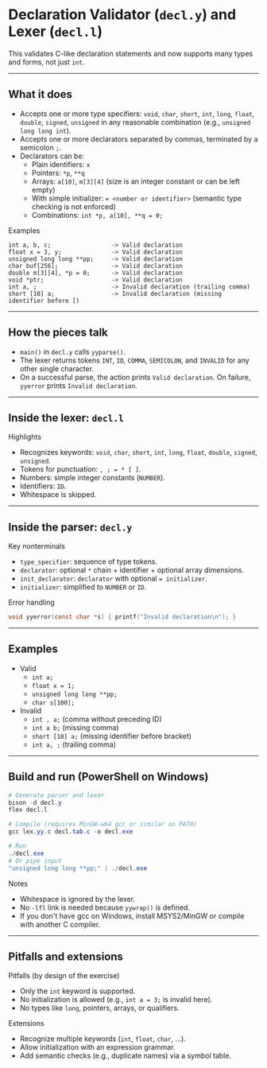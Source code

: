 # Declaration Validator (`decl.y`) and Lexer (`decl.l`)

This validates C-like declaration statements and now supports many types and forms, not just `int`.

---

## What it does

- Accepts one or more type specifiers: `void`, `char`, `short`, `int`, `long`, `float`, `double`, `signed`, `unsigned` in any reasonable combination (e.g., `unsigned long long int`).
- Accepts one or more declarators separated by commas, terminated by a semicolon `;`.
- Declarators can be:
  - Plain identifiers: `x`
  - Pointers: `*p`, `**q`
  - Arrays: `a[10]`, `m[3][4]` (size is an integer constant or can be left empty)
  - With simple initializer: `= <number or identifier>` (semantic type checking is not enforced)
  - Combinations: `int *p, a[10], **q = 0;`

Examples
```text
int a, b, c;                 -> Valid declaration
float x = 3, y;              -> Valid declaration
unsigned long long **pp;     -> Valid declaration
char buf[256];               -> Valid declaration
double m[3][4], *p = 0;      -> Valid declaration
void *ptr;                   -> Valid declaration
int a, ;                     -> Invalid declaration (trailing comma)
short [10] a;                -> Invalid declaration (missing identifier before [)
```

---

## How the pieces talk

- `main()` in `decl.y` calls `yyparse()`.
- The lexer returns tokens `INT`, `ID`, `COMMA`, `SEMICOLON`, and `INVALID` for any other single character.
- On a successful parse, the action prints `Valid declaration`. On failure, `yyerror` prints `Invalid declaration`.

---

## Inside the lexer: `decl.l`

Highlights
- Recognizes keywords: `void`, `char`, `short`, `int`, `long`, `float`, `double`, `signed`, `unsigned`.
- Tokens for punctuation: `, ; = * [ ]`.
- Numbers: simple integer constants (`NUMBER`).
- Identifiers: `ID`.
- Whitespace is skipped.

---

## Inside the parser: `decl.y`

Key nonterminals
- `type_specifier`: sequence of type tokens.
- `declarator`: optional `*` chain + identifier + optional array dimensions.
- `init_declarator`: `declarator` with optional `= initializer`.
- `initializer`: simplified to `NUMBER` or `ID`.

Error handling
```c
void yyerror(const char *s) { printf("Invalid declaration\n"); }
```

---

## Examples

- Valid
  - `int a;`
  - `float x = 1;`
  - `unsigned long long **pp;`
  - `char s[100];`
- Invalid
  - `int , a;`      (comma without preceding ID)
  - `int a b;`      (missing comma)
  - `short [10] a;` (missing identifier before bracket)
  - `int a, ;`      (trailing comma)

---

## Build and run (PowerShell on Windows)

```powershell
# Generate parser and lexer
bison -d decl.y
flex decl.l

# Compile (requires MinGW-w64 gcc or similar on PATH)
gcc lex.yy.c decl.tab.c -o decl.exe

# Run
./decl.exe
# Or pipe input
"unsigned long long **pp;" | ./decl.exe
```

Notes
- Whitespace is ignored by the lexer.
- No `-lfl` link is needed because `yywrap()` is defined.
- If you don't have gcc on Windows, install MSYS2/MinGW or compile with another C compiler.

---

## Pitfalls and extensions

Pitfalls (by design of the exercise)
- Only the `int` keyword is supported.
- No initialization is allowed (e.g., `int a = 3;` is invalid here).
- No types like `long`, pointers, arrays, or qualifiers.

Extensions
- Recognize multiple keywords (`int`, `float`, `char`, ...).
- Allow initialization with an expression grammar.
- Add semantic checks (e.g., duplicate names) via a symbol table.
